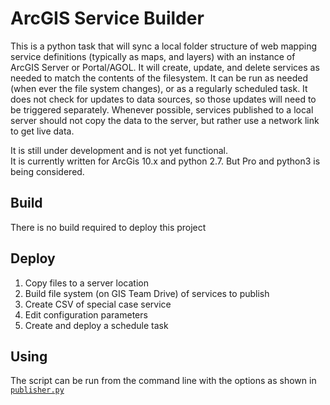 # ArcGIS Service Builder

This is a python task that will sync a local folder structure of web mapping
service definitions (typically as maps, and layers) with an instance of ArcGIS
Server or Portal/AGOL.  It will create, update, and delete services as needed
to match the contents of the filesystem.  It can be run as needed (when ever
the file system changes), or as a regularly scheduled task.  It does not
check for updates to data sources, so those updates will need to be triggered
separately. Whenever possible, services published to a local server should not
copy the data to the server, but rather use a network link to get live data.

It is still under development and is not yet functional.  
It is currently written for ArcGis 10.x and python 2.7.  But Pro and python3
is being considered.

## Build

There is no build required to deploy this project

## Deploy

1) Copy files to a server location
2) Build file system (on GIS Team Drive) of services to publish
3) Create CSV of special case service
4) Edit configuration parameters
5) Create and deploy a schedule task

## Using

The script can be run from the command line with the options as shown in
[`publisher.py`](https://github.com/AKROGIS/AGSbuilder/blob/a51a3633759cbdc067fef5ba39dfde44a92de23b/publisher.py#L36-L75)
